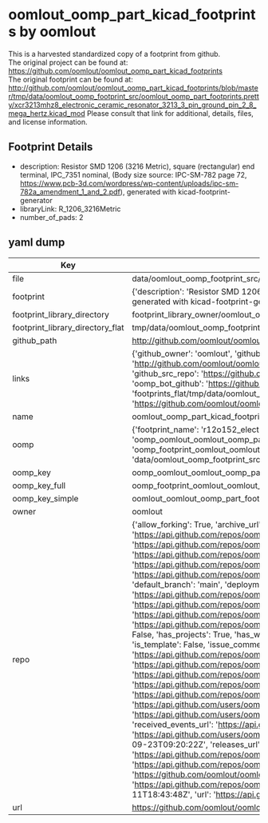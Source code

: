 # oomlout_oomp_part_kicad_footprints by oomlout  
This is a harvested standardized copy of a footprint from github.  
The original project can be found at:  
https://github.com/oomlout/oomlout_oomp_part_kicad_footprints  
The original footprint can be found at:
http://github.com/oomlout/oomlout_oomp_part_kicad_footprints/blob/master/tmp/data/oomlout_oomp_footprint_src/oomlout_oomp_part_footprints.pretty/xcr3213mhz8_electronic_ceramic_resonator_3213_3_pin_ground_pin_2_8_mega_hertz.kicad_mod
Please consult that link for additional, details, files, and license information.  
## Footprint Details
* description: Resistor SMD 1206 (3216 Metric), square (rectangular) end terminal, IPC_7351 nominal, (Body size source: IPC-SM-782 page 72, https://www.pcb-3d.com/wordpress/wp-content/uploads/ipc-sm-782a_amendment_1_and_2.pdf), generated with kicad-footprint-generator  
* libraryLink: R_1206_3216Metric  
* number_of_pads: 2  
## yaml dump  
| Key | Value |  
| --- | --- |  
| file | data/oomlout_oomp_footprint_src/oomlout_oomp_part_kicad_footprints/oomlout_oomp_part_footprints.pretty/r12o152_electronic_resistor_1206_1500_ohm.kicad_mod |  
| footprint | {'description': 'Resistor SMD 1206 (3216 Metric), square (rectangular) end terminal, IPC_7351 nominal, (Body size source: IPC-SM-782 page 72, https://www.pcb-3d.com/wordpress/wp-content/uploads/ipc-sm-782a_amendment_1_and_2.pdf), generated with kicad-footprint-generator', 'libraryLink': 'R_1206_3216Metric', 'number_of_pads': 2} |  
| footprint_library_directory | footprint_library_owner/oomlout_oomlout_oomp_part_kicad_footprints |  
| footprint_library_directory_flat | tmp/data/oomlout_oomp_footprint_src/footprints_flat/oomlout_oomlout_oomp_part_footprints_r12o152_electronic_resistor_1206_1500_ohm/working |  
| github_path | http://github.com/oomlout/oomlout_oomp_part_kicad_footprints/blob/master/tmp/data/oomlout_oomp_footprint_src/oomlout_oomp_part_footprints.pretty/r12o152_electronic_resistor_1206_1500_ohm.kicad_mod |  
| links | {'github_owner': 'oomlout', 'github_repo_name': 'oomlout_oomp_part_kicad_footprints', 'github_src': 'http://github.com/oomlout/oomlout_oomp_part_kicad_footprints/blob/master/tmp/data/oomlout_oomp_footprint_src/oomlout_oomp_part_footprints.pretty/xcr3213mhz8_electronic_ceramic_resonator_3213_3_pin_ground_pin_2_8_mega_hertz.kicad_mod', 'github_src_repo': 'https://github.com/oomlout/oomlout_oomp_part_kicad_footprints', 'oomp_bot': 'tmp/data/oomlout_oomp_footprint_src/footprints/oomlout_oomlout_oomp_part_footprints_r12o152_electronic_resistor_1206_1500_ohm/working', 'oomp_bot_github': 'https://github.com/oomlout/oomlout_oomp_footprint_bot/tree/main/tmp/data/oomlout_oomp_footprint_src/footprints/oomlout_oomlout_oomp_part_footprints_r12o152_electronic_resistor_1206_1500_ohm/working', 'oomp_src_flat': 'footprints_flat/tmp/data/oomlout_oomp_footprint_src/footprints_flat/oomlout_oomlout_oomp_part_footprints_r12o152_electronic_resistor_1206_1500_ohm/working', 'oomp_src_flat_github': 'https://github.com/oomlout/oomlout_oomp_footprint_src/tree/main/tmp/data/oomlout_oomp_footprint_src/footprints_flat/oomlout_oomlout_oomp_part_footprints_r12o152_electronic_resistor_1206_1500_ohm/working'} |  
| name | oomlout_oomp_part_kicad_footprints |  
| oomp | {'footprint_name': 'r12o152_electronic_resistor_1206_1500_ohm', 'library_name': 'oomlout_oomp_part_footprints', 'md5': 'e19411dd45aa838f9c998d6742eb147d', 'md5_10': 'e19411dd45', 'md5_5': 'e1941', 'md5_6': 'e19411', 'oomp_key': 'oomp_oomlout_oomlout_oomp_part_footprints_r12o152_electronic_resistor_1206_1500_ohm', 'oomp_key_extra': 'oomp_footprint_oomlout_oomlout_oomp_part_footprints_r12o152_electronic_resistor_1206_1500_ohm', 'oomp_key_full': 'oomp_footprint_oomlout_oomlout_oomp_part_footprints_r12o152_electronic_resistor_1206_1500_ohm_e19411', 'oomp_key_simple': 'oomlout_oomlout_oomp_part_footprints_r12o152_electronic_resistor_1206_1500_ohm', 'original_filename': 'data/oomlout_oomp_footprint_src/oomlout_oomp_part_kicad_footprints/oomlout_oomp_part_footprints.pretty/r12o152_electronic_resistor_1206_1500_ohm.kicad_mod', 'owner_name': 'oomlout'} |  
| oomp_key | oomp_oomlout_oomlout_oomp_part_footprints_r12o152_electronic_resistor_1206_1500_ohm |  
| oomp_key_full | oomp_footprint_oomlout_oomlout_oomp_part_footprints_r12o152_electronic_resistor_1206_1500_ohm |  
| oomp_key_simple | oomlout_oomlout_oomp_part_footprints_r12o152_electronic_resistor_1206_1500_ohm |  
| owner | oomlout |  
| repo | {'allow_forking': True, 'archive_url': 'https://api.github.com/repos/oomlout/oomlout_oomp_part_kicad_footprints/{archive_format}{/ref}', 'archived': False, 'assignees_url': 'https://api.github.com/repos/oomlout/oomlout_oomp_part_kicad_footprints/assignees{/user}', 'blobs_url': 'https://api.github.com/repos/oomlout/oomlout_oomp_part_kicad_footprints/git/blobs{/sha}', 'branches_url': 'https://api.github.com/repos/oomlout/oomlout_oomp_part_kicad_footprints/branches{/branch}', 'clone_url': 'https://github.com/oomlout/oomlout_oomp_part_kicad_footprints.git', 'collaborators_url': 'https://api.github.com/repos/oomlout/oomlout_oomp_part_kicad_footprints/collaborators{/collaborator}', 'comments_url': 'https://api.github.com/repos/oomlout/oomlout_oomp_part_kicad_footprints/comments{/number}', 'commits_url': 'https://api.github.com/repos/oomlout/oomlout_oomp_part_kicad_footprints/commits{/sha}', 'compare_url': 'https://api.github.com/repos/oomlout/oomlout_oomp_part_kicad_footprints/compare/{base}...{head}', 'contents_url': 'https://api.github.com/repos/oomlout/oomlout_oomp_part_kicad_footprints/contents/{+path}', 'contributors_url': 'https://api.github.com/repos/oomlout/oomlout_oomp_part_kicad_footprints/contributors', 'created_at': '2023-08-11T18:12:42Z', 'default_branch': 'main', 'deployments_url': 'https://api.github.com/repos/oomlout/oomlout_oomp_part_kicad_footprints/deployments', 'description': None, 'disabled': False, 'downloads_url': 'https://api.github.com/repos/oomlout/oomlout_oomp_part_kicad_footprints/downloads', 'events_url': 'https://api.github.com/repos/oomlout/oomlout_oomp_part_kicad_footprints/events', 'fork': False, 'forks': 0, 'forks_count': 0, 'forks_url': 'https://api.github.com/repos/oomlout/oomlout_oomp_part_kicad_footprints/forks', 'full_name': 'oomlout/oomlout_oomp_part_kicad_footprints', 'git_commits_url': 'https://api.github.com/repos/oomlout/oomlout_oomp_part_kicad_footprints/git/commits{/sha}', 'git_refs_url': 'https://api.github.com/repos/oomlout/oomlout_oomp_part_kicad_footprints/git/refs{/sha}', 'git_tags_url': 'https://api.github.com/repos/oomlout/oomlout_oomp_part_kicad_footprints/git/tags{/sha}', 'git_url': 'git://github.com/oomlout/oomlout_oomp_part_kicad_footprints.git', 'has_discussions': False, 'has_downloads': True, 'has_issues': True, 'has_pages': False, 'has_projects': True, 'has_wiki': True, 'homepage': None, 'hooks_url': 'https://api.github.com/repos/oomlout/oomlout_oomp_part_kicad_footprints/hooks', 'html_url': 'https://github.com/oomlout/oomlout_oomp_part_kicad_footprints', 'id': 677496999, 'is_template': False, 'issue_comment_url': 'https://api.github.com/repos/oomlout/oomlout_oomp_part_kicad_footprints/issues/comments{/number}', 'issue_events_url': 'https://api.github.com/repos/oomlout/oomlout_oomp_part_kicad_footprints/issues/events{/number}', 'issues_url': 'https://api.github.com/repos/oomlout/oomlout_oomp_part_kicad_footprints/issues{/number}', 'keys_url': 'https://api.github.com/repos/oomlout/oomlout_oomp_part_kicad_footprints/keys{/key_id}', 'labels_url': 'https://api.github.com/repos/oomlout/oomlout_oomp_part_kicad_footprints/labels{/name}', 'language': None, 'languages_url': 'https://api.github.com/repos/oomlout/oomlout_oomp_part_kicad_footprints/languages', 'license': None, 'merges_url': 'https://api.github.com/repos/oomlout/oomlout_oomp_part_kicad_footprints/merges', 'milestones_url': 'https://api.github.com/repos/oomlout/oomlout_oomp_part_kicad_footprints/milestones{/number}', 'mirror_url': None, 'name': 'oomlout_oomp_part_kicad_footprints', 'network_count': 0, 'node_id': 'R_kgDOKGHIpw', 'notifications_url': 'https://api.github.com/repos/oomlout/oomlout_oomp_part_kicad_footprints/notifications{?since,all,participating}', 'open_issues': 0, 'open_issues_count': 0, 'owner': {'avatar_url': 'https://avatars.githubusercontent.com/u/139793?v=4', 'events_url': 'https://api.github.com/users/oomlout/events{/privacy}', 'followers_url': 'https://api.github.com/users/oomlout/followers', 'following_url': 'https://api.github.com/users/oomlout/following{/other_user}', 'gists_url': 'https://api.github.com/users/oomlout/gists{/gist_id}', 'gravatar_id': '', 'html_url': 'https://github.com/oomlout', 'id': 139793, 'login': 'oomlout', 'node_id': 'MDQ6VXNlcjEzOTc5Mw==', 'organizations_url': 'https://api.github.com/users/oomlout/orgs', 'received_events_url': 'https://api.github.com/users/oomlout/received_events', 'repos_url': 'https://api.github.com/users/oomlout/repos', 'site_admin': False, 'starred_url': 'https://api.github.com/users/oomlout/starred{/owner}{/repo}', 'subscriptions_url': 'https://api.github.com/users/oomlout/subscriptions', 'type': 'User', 'url': 'https://api.github.com/users/oomlout'}, 'private': False, 'pulls_url': 'https://api.github.com/repos/oomlout/oomlout_oomp_part_kicad_footprints/pulls{/number}', 'pushed_at': '2023-09-23T09:20:22Z', 'releases_url': 'https://api.github.com/repos/oomlout/oomlout_oomp_part_kicad_footprints/releases{/id}', 'size': 994, 'ssh_url': 'git@github.com:oomlout/oomlout_oomp_part_kicad_footprints.git', 'stargazers_count': 0, 'stargazers_url': 'https://api.github.com/repos/oomlout/oomlout_oomp_part_kicad_footprints/stargazers', 'statuses_url': 'https://api.github.com/repos/oomlout/oomlout_oomp_part_kicad_footprints/statuses/{sha}', 'subscribers_count': 1, 'subscribers_url': 'https://api.github.com/repos/oomlout/oomlout_oomp_part_kicad_footprints/subscribers', 'subscription_url': 'https://api.github.com/repos/oomlout/oomlout_oomp_part_kicad_footprints/subscription', 'svn_url': 'https://github.com/oomlout/oomlout_oomp_part_kicad_footprints', 'tags_url': 'https://api.github.com/repos/oomlout/oomlout_oomp_part_kicad_footprints/tags', 'teams_url': 'https://api.github.com/repos/oomlout/oomlout_oomp_part_kicad_footprints/teams', 'temp_clone_token': None, 'topics': [], 'trees_url': 'https://api.github.com/repos/oomlout/oomlout_oomp_part_kicad_footprints/git/trees{/sha}', 'updated_at': '2023-08-11T18:43:48Z', 'url': 'https://api.github.com/repos/oomlout/oomlout_oomp_part_kicad_footprints', 'visibility': 'public', 'watchers': 0, 'watchers_count': 0, 'web_commit_signoff_required': False} |  
| url | https://github.com/oomlout/oomlout_oomp_part_kicad_footprints |  

